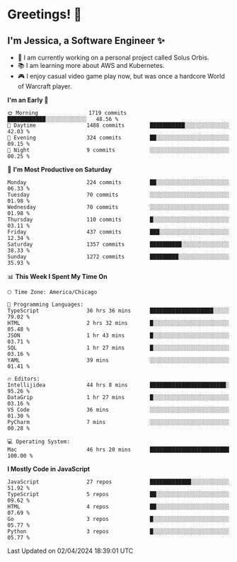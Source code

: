 # Greetings! 🧠

## I'm Jessica, a Software Engineer :sparkles:

- 🌟 I am currently working on a personal project called Solus Orbis.
- 📚 I am learning more about AWS and Kubernetes.
- 🎮 I enjoy casual video game play now, but was once a hardcore World of Warcraft player.

<!--START_SECTION:waka-->
**I'm an Early 🐤** 

```text
🌞 Morning                1719 commits        ████████████░░░░░░░░░░░░░   48.56 % 
🌆 Daytime                1488 commits        ███████████░░░░░░░░░░░░░░   42.03 % 
🌃 Evening                324 commits         ██░░░░░░░░░░░░░░░░░░░░░░░   09.15 % 
🌙 Night                  9 commits           ░░░░░░░░░░░░░░░░░░░░░░░░░   00.25 % 
```
📅 **I'm Most Productive on Saturday** 

```text
Monday                   224 commits         ██░░░░░░░░░░░░░░░░░░░░░░░   06.33 % 
Tuesday                  70 commits          ░░░░░░░░░░░░░░░░░░░░░░░░░   01.98 % 
Wednesday                70 commits          ░░░░░░░░░░░░░░░░░░░░░░░░░   01.98 % 
Thursday                 110 commits         █░░░░░░░░░░░░░░░░░░░░░░░░   03.11 % 
Friday                   437 commits         ███░░░░░░░░░░░░░░░░░░░░░░   12.34 % 
Saturday                 1357 commits        ██████████░░░░░░░░░░░░░░░   38.33 % 
Sunday                   1272 commits        █████████░░░░░░░░░░░░░░░░   35.93 % 
```


📊 **This Week I Spent My Time On** 

```text
🕑︎ Time Zone: America/Chicago

💬 Programming Languages: 
TypeScript               36 hrs 36 mins      ████████████████████░░░░░   79.02 % 
HTML                     2 hrs 32 mins       █░░░░░░░░░░░░░░░░░░░░░░░░   05.48 % 
JSON                     1 hr 43 mins        █░░░░░░░░░░░░░░░░░░░░░░░░   03.71 % 
SQL                      1 hr 27 mins        █░░░░░░░░░░░░░░░░░░░░░░░░   03.16 % 
YAML                     39 mins             ░░░░░░░░░░░░░░░░░░░░░░░░░   01.41 % 

🔥 Editors: 
Intellijidea             44 hrs 8 mins       ████████████████████████░   95.26 % 
DataGrip                 1 hr 27 mins        █░░░░░░░░░░░░░░░░░░░░░░░░   03.16 % 
VS Code                  36 mins             ░░░░░░░░░░░░░░░░░░░░░░░░░   01.30 % 
PyCharm                  7 mins              ░░░░░░░░░░░░░░░░░░░░░░░░░   00.28 % 

💻 Operating System: 
Mac                      46 hrs 20 mins      █████████████████████████   100.00 % 
```

**I Mostly Code in JavaScript** 

```text
JavaScript               27 repos            █████████████░░░░░░░░░░░░   51.92 % 
TypeScript               5 repos             ██░░░░░░░░░░░░░░░░░░░░░░░   09.62 % 
HTML                     4 repos             ██░░░░░░░░░░░░░░░░░░░░░░░   07.69 % 
Go                       3 repos             █░░░░░░░░░░░░░░░░░░░░░░░░   05.77 % 
Python                   3 repos             █░░░░░░░░░░░░░░░░░░░░░░░░   05.77 % 
```




 Last Updated on 02/04/2024 18:39:01 UTC
<!--END_SECTION:waka-->

<!--
**jessikuh/jessikuh** is a ✨ _special_ ✨ repository because its `README.md` (this file) appears on your GitHub profile.

Here are some ideas to get you started:

- 🔭 I’m currently working on ...
- 🌱 I’m currently learning ...
- 👯 I’m looking to collaborate on ...
- 🤔 I’m looking for help with ...
- 💬 Ask me about ...
- 📫 How to reach me: ...
- 😄 Pronouns: ...
- ⚡ Fun fact: ...
-->
